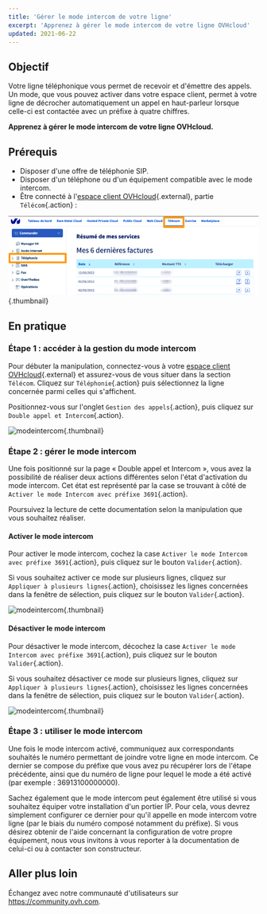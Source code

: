 ```yaml
---
title: 'Gérer le mode intercom de votre ligne'
excerpt: 'Apprenez à gérer le mode intercom de votre ligne OVHcloud'
updated: 2021-06-22
---
```


## Objectif

Votre ligne téléphonique vous permet de recevoir et d'émettre des appels. Un mode, que vous pouvez activer dans votre espace client, permet à votre ligne de décrocher automatiquement un appel en haut-parleur lorsque celle-ci est contactée avec un préfixe à quatre chiffres.

**Apprenez à gérer le mode intercom de votre ligne OVHcloud.**

## Prérequis

- Disposer d'une offre de téléphonie SIP.
- Disposer d'un téléphone ou d'un équipement compatible avec le mode intercom.
- Être connecté à l'[espace client OVHcloud](/links/manager){.external}, partie `Télécom`{.action} :

![espace client Telecom VoIP](/pages/assets/screens/control_panel/product-selection/telecom/tpl-telecom-02-fr-voip.png){.thumbnail}

## En pratique

### Étape 1 : accéder à la gestion du mode intercom

Pour débuter la manipulation, connectez-vous à votre [espace client OVHcloud](/links/manager){.external} et assurez-vous de vous situer dans la section `Télécom`. Cliquez sur `Téléphonie`{.action} puis sélectionnez la ligne concernée parmi celles qui s'affichent. 

Positionnez-vous sur l'onglet `Gestion des appels`{.action}, puis cliquez sur `Double appel et Intercom`{.action}.
 
![modeintercom](images/mode-intercom-step1.png){.thumbnail}

### Étape 2 : gérer le mode intercom

Une fois positionné sur la page « Double appel et Intercom », vous avez la possibilité de réaliser deux actions différentes selon l'état d'activation du mode intercom. Cet état est représenté par la case se trouvant à côté de `Activer le mode Intercom avec préfixe 3691`{.action}.

Poursuivez la lecture de cette documentation selon la manipulation que vous souhaitez réaliser.

#### Activer le mode intercom

Pour activer le mode intercom, cochez la case `Activer le mode Intercom avec préfixe 3691`{.action}, puis cliquez sur le bouton `Valider`{.action}.

Si vous souhaitez activer ce mode sur plusieurs lignes, cliquez sur `Appliquer à plusieurs lignes`{.action}, choisissez les lignes concernées dans la fenêtre de sélection, puis cliquez sur le bouton `Valider`{.action}.

![modeintercom](images/mode-intercom-step2.png){.thumbnail}

#### Désactiver le mode intercom

Pour désactiver le mode intercom, décochez la case `Activer le mode Intercom avec préfixe 3691`{.action}, puis cliquez sur le bouton `Valider`{.action}.

Si vous souhaitez désactiver ce mode sur plusieurs lignes, cliquez sur `Appliquer à plusieurs lignes`{.action}, choisissez les lignes concernées dans la fenêtre de sélection, puis cliquez sur le bouton `Valider`{.action}.

![modeintercom](images/mode-intercom-step2.png){.thumbnail}

### Étape 3 : utiliser le mode intercom

Une fois le mode intercom activé, communiquez aux correspondants souhaités le numéro permettant de joindre votre ligne en mode intercom. Ce dernier se compose du préfixe que vous avez pu récupérer lors de l'étape précédente, ainsi que du numéro de ligne pour lequel le mode a été activé (par exemple : 36913100000000).

Sachez également que le mode intercom peut également être utilisé si vous souhaitez équiper votre installation d'un portier IP. Pour cela, vous devrez simplement configurer ce dernier pour qu'il appelle en mode intercom votre ligne (par le biais du numéro composé notamment du préfixe). Si vous désirez obtenir de l'aide concernant la configuration de votre propre équipement, nous vous invitons à vous reporter à la documentation de celui-ci ou à contacter son constructeur.

## Aller plus loin

Échangez avec notre communauté d'utilisateurs sur <https://community.ovh.com>.
